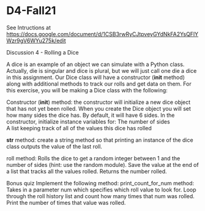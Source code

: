 # D4-Fall21

See Intructions at https://docs.google.com/document/d/1CSB3rwRyCJtpveyGYdNkFA2YsQFlYWzr9gV6WYu275k/edit 

Discussion 4 - Rolling a Dice 

A dice is an example of an object we can simulate with a Python class.  Actually, die is singular and dice is plural, but we will just call one die a dice in this assignment. Our Dice class will have a constructor (__init__ method) along with additional methods to track our rolls and get data on them. For this exercise, you will be making a Dice class with the following:

Constructor (__init__) method: the constructor will initialize a new dice object that has not yet been rolled.  When you create the Dice object you will set how many sides the dice has.  By default, it will have 6 sides. In the constructor, initialize instance variables for:
     The number of sides  
     A list keeping track of all of the values this dice has rolled
     
__str__ method: create a string method so that printing an instance of the dice class outputs the value of the last roll. 



roll method: Rolls the dice to get a random integer between 1 and the number of sides (hint: use the random module). Save the value at the end of a list that tracks all the values rolled.  Returns the number rolled.



Bonus quiz
Implement the following method: 
print_count_for_num method: Takes in a parameter num which specifies which roll value to look for.  Loop through the roll history list and count how many times that num was rolled.  Print the number of times that value was rolled.




